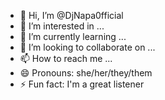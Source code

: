 - 👋 Hi, I’m @DjNapa0fficial
- 👀 I’m interested in ...
- 🌱 I’m currently learning ...
- 💞️ I’m looking to collaborate on ...
- 📫 How to reach me ...
- 😄 Pronouns: she/her/they/them
- ⚡ Fun fact: I'm a great listener

<!---
DjNapa0fficial/DjNapa0fficial is a ✨ special ✨ repository because its `README.md` (this file) appears on your GitHub profile.
You can click the Preview link to take a look at your changes.
--->

